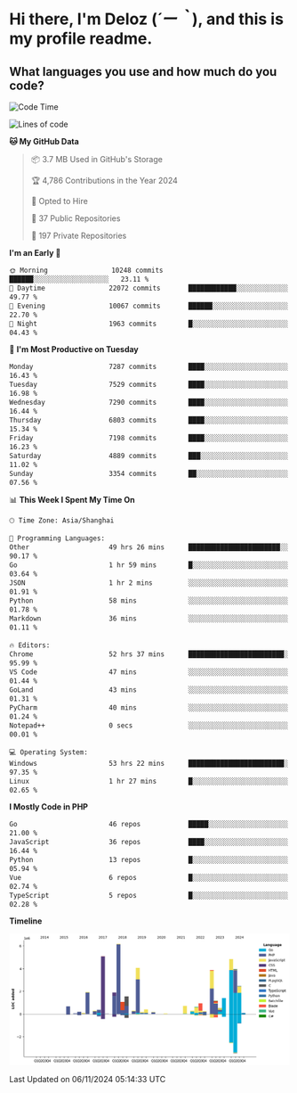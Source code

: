 # **Hi there, I'm Deloz (*´ー｀*), and this is my profile readme.**

## **What languages you use and how much do you code?**

<!--START_SECTION:waka-->
![Code Time](http://img.shields.io/badge/Code%20Time-4%2C991%20hrs%206%20mins-blue)

![Lines of code](https://img.shields.io/badge/From%20Hello%20World%20I%27ve%20Written-45.5%20million%20lines%20of%20code-blue)

**🐱 My GitHub Data** 

> 📦 3.7 MB Used in GitHub's Storage 
 > 
> 🏆 4,786 Contributions in the Year 2024
 > 
> 💼 Opted to Hire
 > 
> 📜 37 Public Repositories 
 > 
> 🔑 197 Private Repositories 
 > 
**I'm an Early 🐤** 

```text
🌞 Morning                10248 commits       ██████░░░░░░░░░░░░░░░░░░░   23.11 % 
🌆 Daytime                22072 commits       ████████████░░░░░░░░░░░░░   49.77 % 
🌃 Evening                10067 commits       ██████░░░░░░░░░░░░░░░░░░░   22.70 % 
🌙 Night                  1963 commits        █░░░░░░░░░░░░░░░░░░░░░░░░   04.43 % 
```
📅 **I'm Most Productive on Tuesday** 

```text
Monday                   7287 commits        ████░░░░░░░░░░░░░░░░░░░░░   16.43 % 
Tuesday                  7529 commits        ████░░░░░░░░░░░░░░░░░░░░░   16.98 % 
Wednesday                7290 commits        ████░░░░░░░░░░░░░░░░░░░░░   16.44 % 
Thursday                 6803 commits        ████░░░░░░░░░░░░░░░░░░░░░   15.34 % 
Friday                   7198 commits        ████░░░░░░░░░░░░░░░░░░░░░   16.23 % 
Saturday                 4889 commits        ███░░░░░░░░░░░░░░░░░░░░░░   11.02 % 
Sunday                   3354 commits        ██░░░░░░░░░░░░░░░░░░░░░░░   07.56 % 
```


📊 **This Week I Spent My Time On** 

```text
🕑︎ Time Zone: Asia/Shanghai

💬 Programming Languages: 
Other                    49 hrs 26 mins      ███████████████████████░░   90.17 % 
Go                       1 hr 59 mins        █░░░░░░░░░░░░░░░░░░░░░░░░   03.64 % 
JSON                     1 hr 2 mins         ░░░░░░░░░░░░░░░░░░░░░░░░░   01.91 % 
Python                   58 mins             ░░░░░░░░░░░░░░░░░░░░░░░░░   01.78 % 
Markdown                 36 mins             ░░░░░░░░░░░░░░░░░░░░░░░░░   01.11 % 

🔥 Editors: 
Chrome                   52 hrs 37 mins      ████████████████████████░   95.99 % 
VS Code                  47 mins             ░░░░░░░░░░░░░░░░░░░░░░░░░   01.44 % 
GoLand                   43 mins             ░░░░░░░░░░░░░░░░░░░░░░░░░   01.31 % 
PyCharm                  40 mins             ░░░░░░░░░░░░░░░░░░░░░░░░░   01.24 % 
Notepad++                0 secs              ░░░░░░░░░░░░░░░░░░░░░░░░░   00.01 % 

💻 Operating System: 
Windows                  53 hrs 22 mins      ████████████████████████░   97.35 % 
Linux                    1 hr 27 mins        █░░░░░░░░░░░░░░░░░░░░░░░░   02.65 % 
```

**I Mostly Code in PHP** 

```text
Go                       46 repos            █████░░░░░░░░░░░░░░░░░░░░   21.00 % 
JavaScript               36 repos            ████░░░░░░░░░░░░░░░░░░░░░   16.44 % 
Python                   13 repos            █░░░░░░░░░░░░░░░░░░░░░░░░   05.94 % 
Vue                      6 repos             █░░░░░░░░░░░░░░░░░░░░░░░░   02.74 % 
TypeScript               5 repos             █░░░░░░░░░░░░░░░░░░░░░░░░   02.28 % 
```



**Timeline**

![Lines of Code chart](https://raw.githubusercontent.com/deloz/deloz/main/assets/bar_graph.png)


 Last Updated on 06/11/2024 05:14:33 UTC
<!--END_SECTION:waka-->
